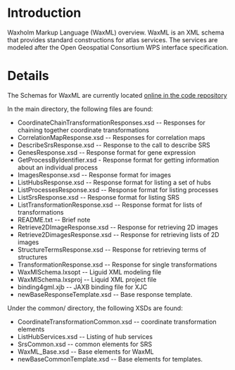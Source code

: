 # Introduction #

Waxholm Markup Language (WaxML) overview.  WaxML is an XML schema that provides standard constructions for atlas services.  The services are modeled after the Open Geospatial Consortium WPS interface specification.

# Details #

The Schemas for WaxML are currently located [online in the code repository](http://j.mp/hFA16h)

In the main directory, the following files are found:

  * CoordinateChainTransformationResponses.xsd -- Responses for chaining together coordinate transformations
  * CorrelationMapResponse.xsd -- Responses for correlation maps
  * DescribeSrsResponse.xsd -- Response to the call to describe SRS
  * GenesResponse.xsd -- Response format for gene expression
  * GetProcessByIdentifier.xsd - Response format for getting information about an individual process
  * ImagesResponse.xsd -- Response format for images
  * ListHubsResponse.xsd -- Response format for listing a set of hubs
  * ListProcessesResponse.xsd -- Response format for listing processes
  * ListSrsResponse.xsd -- Response format for listing SRS
  * ListTransformationResponse.xsd -- Response format for lists of transformations
  * README.txt -- Brief note
  * Retrieve2DImageResponse.xsd -- Response for retrieving 2D images
  * Retrieve2DimagesResponse.xsd -- Response for retrieving lists of 2D images
  * StructureTermsResponse.xsd -- Response for retrieving terms of structures
  * TransformationResponse.xsd -- Response for single transformations
  * WaxMlSchema.lxsopt -- Liguid XML modeling file
  * WaxMlSchema.lxsproj -- Liquid XML project file
  * binding4gml.xjb -- JAXB binding file for XJC
  * newBaseResponseTemplate.xsd -- Base response template.

Under the common/ directory, the following XSDs are found:

  * CoordinateTransformationCommon.xsd -- coordinate transformation elements
  * ListHubServices.xsd -- Listing of hub services
  * SrsCommon.xsd -- common elements for SRS
  * WaxML\_Base.xsd -- Base elements for WaxML
  * newBaseCommonTemplate.xsd -- Base elements for templates.